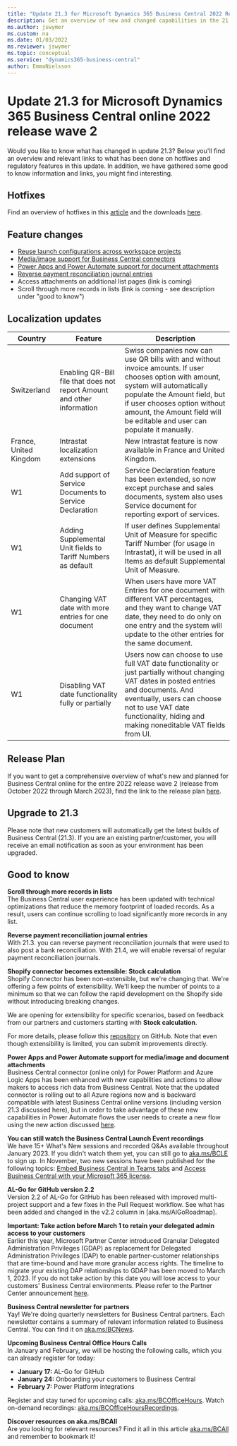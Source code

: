 ```yaml
---
title: "Update 21.3 for Microsoft Dynamics 365 Business Central 2022 Release Wave 2"
description: Get an overview of new and changed capabilities in the 21.3 update of Business Central online, which is part of 2022 release wave 2.
ms.author: jswymer
ms.custom: na
ms.date: 01/03/2022
ms.reviewer: jswymer
ms.topic: conceptual
ms.service: "dynamics365-business-central"
author: EmmaNielsson
---
```


# Update 21.3 for Microsoft Dynamics 365 Business Central online 2022 release wave 2
Would you like to know what has changed in update 21.3? Below you'll find an overview and relevant links to what has been done on hotfixes and regulatory features in this update. In addition, we have gathered some good to know information and links, you might find interesting.

## Hotfixes

Find an overview of hotfixes in this [article](https://support.microsoft.com/help/5022714) and the downloads [here](https://www.microsoft.com/en-us/download/details.aspx?id=104873).


## Feature changes

- [Reuse launch configurations across workspace projects](/dynamics365/business-central/dev-itpro/developer/devenv-json-files#global-and-workspace-launch-configuration)
- [Media/image support for Business Central connectors](/dynamics365-release-plan/2022wave2/smb/dynamics365-business-central/add-mediaimage-support-business-central-connectors)
- [Power Apps and Power Automate support for document attachments](/dynamics365-release-plan/2022wave2/smb/dynamics365-business-central/power-apps-power-automate-support-document-attachments)
- [Reverse payment reconciliation journal entries](/dynamics365-release-plan/2022wave2/smb/dynamics365-business-central/reverse-payment-reconciliation-journal-entries) 
- Access attachments on additional list pages (link is coming)
- Scroll through more records in lists (link is coming - see description under "good to know")


## Localization updates

| Country| Feature  |Description|
|-------------|--------------|--------------|
| Switzerland | Enabling QR-Bill file that does not report Amount and other information | Swiss companies now can use QR bills with and without invoice amounts. If user chooses option with amount, system will automatically populate the Amount field, but if user chooses option without amount, the Amount field will be editable and user can populate it manually.|
| France, United Kingdom | Intrastat localization extensions  | New Intrastat feature is now available in France and United Kingdom.|
| W1 | Add support of Service Documents to Service Declaration | Service Declaration feature has been extended, so now except purchase and sales documents, system also uses Service document for reporting export of services.|
| W1 | Adding Supplemental Unit fields to Tariff Numbers as default  | If user defines Supplemental Unit of Measure for specific Tariff Number (for usage in Intrastat), it will be used in all Items as default Supplemental Unit of Measure.|
| W1 | Changing VAT date with more entries for one document | When users have more VAT Entries for one document with different VAT percentages, and they want to change VAT date, they need to do only on one entry and the system will update to the other entries for the same document. |
| W1 | Disabling VAT date functionality fully or partially | Users now can choose to use full VAT date functionality or just partially without changing VAT dates in posted entries and documents. And eventually, users can choose not to use VAT date functionality, hiding and making noneditable VAT fields from UI. |

## Release Plan

If you want to get a comprehensive overview of what's new and planned for Business Central online for the entire 2022 release wave 2 (release from October 2022 through March 2023), find the link to the release plan [here](/dynamics365-release-plan/2022wave2/smb/dynamics365-business-central/planned-features).

## Upgrade to 21.3

Please note that new customers will automatically get the latest builds of Business Central (21.3). If you are an existing partner/customer, you will receive an email notification as soon as your environment has been upgraded.

## Good to know

**Scroll through more records in lists**  
The Business Central user experience has been updated with technical optimizations that reduce the memory footprint of loaded records. As a result, users can continue scrolling to load significantly more records in any list.

**Reverse payment reconciliation journal entries**  
With 21.3. you can reverse payment reconciliation journals that were used to also post a bank reconciliation. With 21.4, we will enable reversal of regular payment reconciliation journals.

**Shopify connector becomes extensible: Stock calculation**  
Shopify Connector has been non-extensible, but we're changing that. We're offering a few points of extensibility. We'll keep the number of points to a minimum so that we can follow the rapid development on the Shopify side without introducing breaking changes.

We are opening for extensibility for specific scenarios, based on feedback from our partners and customers starting with **Stock calculation**.

For more details, please follow this [repository](https://github.com/microsoft/ALAppExtensions/tree/main/Apps/W1/Shopify) on GitHub. Note that even though extensibility is limited, you can submit improvements directly.

**Power Apps and Power Automate support for media/image and document attachments**  
Business Central connector (online only) for Power Platform and Azure Logic Apps has been enhanced with new capabilities and actions to allow makers to access rich data from Business Central. Note that the updated connector is rolling out to all Azure regions now and is backward compatible with latest Business Central online versions (including version 21.3 discussed here), but in order to take advantage of these new capabilities in Power Automate flows the user needs to create a new flow using the new action discussed [here](https://learn.microsoft.com/en-us/dynamics365-release-plan/2022wave2/smb/dynamics365-business-central/add-mediaimage-support-business-central-connectors).

**You can still watch the Business Central Launch Event recordings**  
We have 15+ What's New sessions and recorded Q&As available throughout January 2023. If you didn't watch them yet, you can still go to [aka.ms/BCLE](https://aka.ms/BCLE) to sign up. In November, two new sessions have been published for the following topics: [Embed Business Central in Teams tabs](https://app.hopin.com/events/business-central-launch-event/expo/815575) and [Access Business Central with your Microsoft 365 license](https://app.hopin.com/events/business-central-launch-event/expo/815576).

**AL-Go for GitHub version 2.2**  
Version 2.2 of AL-Go for GitHub has been released with improved multi-project support and a few fixes in the Pull Request workflow. See what has been added and changed in the v2.2 column in [aka.ms/AlGoRoadmap].

**Important: Take action before March 1 to retain your delegated admin access to your customers**  
Earlier this year, Microsoft Partner Center introduced Granular Delegated Administration Privileges (GDAP) as replacement for Delegated Administration Privileges (DAP) to enable partner-customer relationships that are time-bound and have more granular access rights. The timeline to migrate your existing DAP relationships to GDAP has been moved to March 1, 2023. If you do not take action by this date you will lose access to your customers' Business Central environments. Please refer to the Partner Center announcement [here](/partner-center/announcements/2022-october#17).

**Business Central newsletter for partners**  
Yay! We're doing quarterly newsletters for Business Central partners. Each newsletter contains a summary of relevant information related to Business Central. You can find it on [aka.ms/BCNews](https://aka.ms/BCNews).

**Upcoming Business Central Office Hours Calls**  
In January and February, we will be hosting the following calls, which you can already register for today:

- **January 17:**  AL-Go for GitHub
- **January 24:** Onboarding your customers to Business Central
- **February 7:** Power Platform integrations

Register and stay tuned for upcoming calls: [aka.ms/BCOfficeHours](https://aka.ms/BCOfficeHours). Watch on-demand recordings: [aka.ms/BCOfficeHoursRecordings](https://aka.ms/BCOfficeHoursRecordings). 

**Discover resources on aka.ms/BCAll**  
Are you looking for relevant resources? Find it all in this article [aka.ms/BCAll](https://aka.ms/BCAll) and remember to bookmark it!